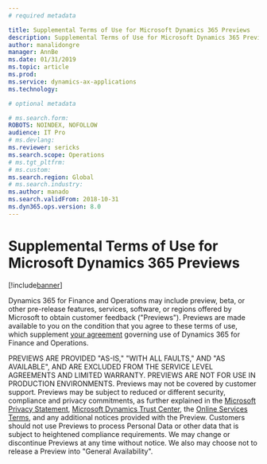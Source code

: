 ```yaml
---
# required metadata

title: Supplemental Terms of Use for Microsoft Dynamics 365 Previews
description: Supplemental Terms of Use for Microsoft Dynamics 365 Previews.
author: manalidongre
manager: AnnBe
ms.date: 01/31/2019
ms.topic: article
ms.prod: 
ms.service: dynamics-ax-applications
ms.technology: 

# optional metadata

# ms.search.form:
ROBOTS: NOINDEX, NOFOLLOW
audience: IT Pro
# ms.devlang: 
ms.reviewer: sericks
ms.search.scope: Operations
# ms.tgt_pltfrm: 
# ms.custom: 
ms.search.region: Global
# ms.search.industry: 
ms.author: manado
ms.search.validFrom: 2018-10-31 
ms.dyn365.ops.version: 8.0
---
```


# Supplemental Terms of Use for Microsoft Dynamics 365 Previews 

[!include[banner](../includes/banner.md)]

Dynamics 365 for Finance and Operations may include preview, beta, or other pre-release features, services, software, or regions offered by Microsoft to obtain customer feedback ("Previews"). Previews are made available to you on the condition that you agree to these terms of use, which supplement [your agreement](https://lcs.dynamics.com/Logon/Legal) governing use of Dynamics 365 for Finance and Operations. 

PREVIEWS ARE PROVIDED "AS-IS," "WITH ALL FAULTS," AND "AS AVAILABLE", AND ARE EXCLUDED FROM THE SERVICE LEVEL AGREEMENTS AND LIMITED WARRANTY. PREVIEWS ARE NOT FOR USE IN PRODUCTION ENVIRONMENTS.  Previews may not be covered by customer support. Previews may be subject to reduced or different security, compliance and privacy commitments, as further explained in the [Microsoft Privacy Statement](https://go.microsoft.com/fwlink/?LinkId=131004&clcid=0x409), [Microsoft Dynamics Trust Center](https://www.microsoft.com/en-us/trustcenter/cloudservices/dynamics365), the [Online Services Terms](http://www.microsoftvolumelicensing.com/DocumentSearch.aspx?Mode=3&DocumentTypeId=31), and any additional notices provided with the Preview. Customers should not use Previews to process Personal Data or other data that is subject to heightened compliance requirements. We may change or discontinue Previews at any time without notice. We also may choose not to release a Preview into "General Availability". 
